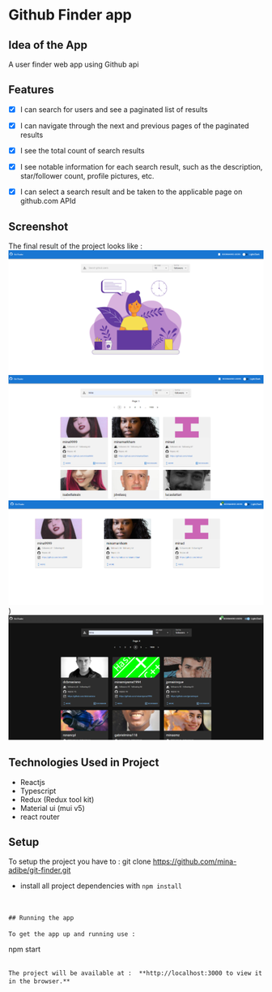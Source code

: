 # Github Finder app

## Idea of the App

A user finder web app using Github api

## Features

- [x] I can search for users and see a paginated list of results
- [x] I can navigate through the next and previous pages of the paginated results
- [x] I see the total count of search results
- [x] I see notable information for each search result, such as the description, star/follower
      count, profile pictures, etc.
- [x] I can select a search result and be taken to the applicable page on github.com APId


## Screenshot

The final result of the project looks like :
![](<https://github.com/mina-adibe/git-finder/blob/master/public/assets/Screenshot-1.png>)
![](<https://github.com/mina-adibe/git-finder/blob/master/public/assets/Screenshot-2.png>)
![](<https://github.com/mina-adibe/git-finder/blob/master/public/assets/Screenshot-3.png>))
![](<https://github.com/mina-adibe/git-finder/blob/master/public/assets/Screenshot-4.png>)

## Technologies Used in Project

- Reactjs
- Typescript
- Redux (Redux tool kit)
- Material ui (mui v5)
- react router


## Setup

To setup the project you have to :
git clone https://github.com/mina-adibe/git-finder.git

- install all project dependencies with `npm install`

```


## Running the app

To get the app up and running use :

```

npm start

```

The project will be available at :  **http://localhost:3000 to view it in the browser.**
```
